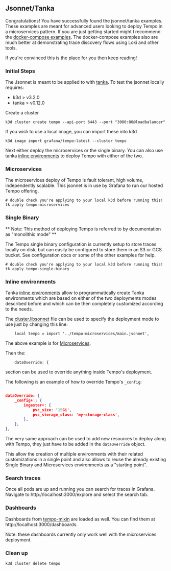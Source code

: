 ## Jsonnet/Tanka

Congratulations!  You have successfully found the jsonnet/tanka examples.  These examples are meant for
advanced users looking to deploy Tempo in a microservices pattern.  If you are just getting started
might I recommend the [docker-compose examples](../docker-compose).  The docker-compose examples also are much
better at demonstrating trace discovery flows using Loki and other tools.

If you're convinced this is the place for you then keep reading!

### Initial Steps
The Jsonnet is meant to be applied to with [tanka](https://github.com/grafana/tanka).  To test the jsonnet locally requires:

- k3d > v3.2.0
- tanka > v0.12.0

Create a cluster

```console
k3d cluster create tempo --api-port 6443 --port "3000:80@loadbalancer"
```

If you wish to use a local image, you can import these into k3d

```console
k3d image import grafana/tempo:latest --cluster tempo
```

Next either deploy the microservices or the single binary. You can also use tanka [inline environments](https://tanka.dev/inline-environments) to deploy Tempo with either of the two.

### Microservices
The microservices deploy of Tempo is fault tolerant, high volume, independently scalable.  This jsonnet is in use by
Grafana to run our hosted Tempo offering.

```console
# double check you're applying to your local k3d before running this!
tk apply tempo-microservices
```

### Single Binary

** Note: This method of deploying Tempo is referred to by documentation as "monolithic mode" **

The Tempo single binary configuration is currently setup to store traces locally on disk, but can easily be configured to
store them in an S3 or GCS bucket.  See configuration docs or some of the other examples for help.

```console
# double check you're applying to your local k3d before running this!
tk apply tempo-single-binary
```

### Inline environments
Tanka [inline environments](https://tanka.dev/inline-environments) allow to programmatically create Tanka environments which are based on either of the two deployments modes described before and which can be then completely customized according to the needs.

The [cluster.libsonnet](./inline/clusters.libsonnet) file can be used to specify the deployment mode to use just by changing this line:
```
    local tempo = import '../tempo-microservices/main.jsonnet',
```
The above example is for [Microservices](#microservices).

Then the:
```
    dataOverride: {
```
section can be used to override anything inside Tempo's deployment.

The following is an example of how to override Tempo's `_config`:
```json

dataOverride: {
    _config+:: {
        ingester+: {
            pvc_size: '15Gi',
            pvc_storage_class: 'my-storage-class',
        },
    },
},
```

The very same approach can be used to add new resources to deploy along with Tempo, they just have to be added in the `dataOverride` object.

This allow the creation of multiple environments with their related customizations in a single point and also allows to reuse the already existing Single Binary and Microservices environments as a "starting point".

### Search traces

Once all pods are up and running you can search for traces in Grafana.
Navigate to http://localhost:3000/explore and select the search tab.

### Dashboards

Dashboards from [tempo-mixin](../../operations/tempo-mixin) are loaded as well.
You can find them at http://localhost:3000/dashboards.

Note: these dashboards currently only work well with the microservices deployment.

### Clean up

```console
k3d cluster delete tempo
```
